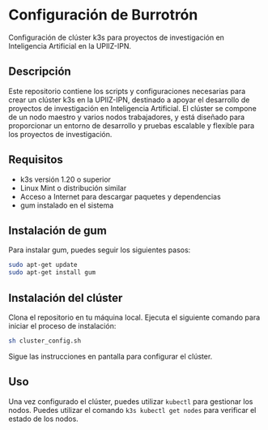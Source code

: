 # Configuración de Burrotrón

Configuración de clúster k3s para proyectos de investigación en Inteligencia Artificial en la UPIIZ-IPN.

## Descripción

Este repositorio contiene los scripts y configuraciones necesarias para crear un clúster k3s en la UPIIZ-IPN, destinado a apoyar el desarrollo de proyectos de investigación en Inteligencia Artificial. El clúster se compone de un nodo maestro y varios nodos trabajadores, y está diseñado para proporcionar un entorno de desarrollo y pruebas escalable y flexible para los proyectos de investigación.

## Requisitos

- k3s versión 1.20 o superior
- Linux Mint o distribución similar
- Acceso a Internet para descargar paquetes y dependencias
- gum instalado en el sistema


## Instalación de gum

Para instalar gum, puedes seguir los siguientes pasos:

```bash
sudo apt-get update
sudo apt-get install gum
```


## Instalación del clúster

Clona el repositorio en tu máquina local. Ejecuta el siguiente comando para iniciar el proceso de instalación:
```bash
sh cluster_config.sh
```
Sigue las instrucciones en pantalla para configurar el clúster.


## Uso

Una vez configurado el clúster, puedes utilizar `kubectl` para gestionar los nodos.
Puedes utilizar el comando `k3s kubectl get nodes` para verificar el estado de los nodos.
